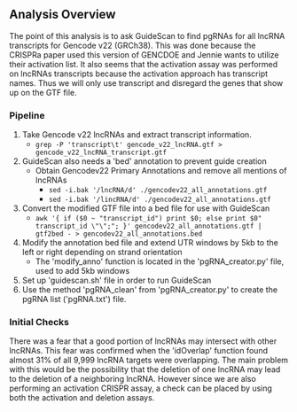 ## Analysis Overview
The point of this analysis is to ask GuideScan to find pgRNAs for all lncRNA
transcripts for Gencode v22 (GRCh38). This was done because the CRISPRa paper
used this version of GENCDOE and Jennie wants to utilize their activation list.
It also seems that the activation assay was performed on lncRNAs transcripts
because the activation approach has transcript names. Thus we will only use
transcript and disregard the genes that show up on the GTF file.

### Pipeline
1. Take Gencode v22 lncRNAs and extract transcript information.
   + `grep -P 'transcript\t' gencode_v22_lncRNA.gtf > gencode_v22_lncRNA_transcript.gtf`
2. GuideScan also needs a 'bed' annotation to prevent guide creation
   + Obtain Gencodev22 Primary Annotations and remove all mentions of lncRNAs
     + `sed -i.bak '/lncRNA/d' ./gencodev22_all_annotations.gtf`
     + `sed -i.bak '/lincRNA/d' ./gencodev22_all_annotations.gtf`
3. Convert the modified GTF file into a bed file for use with GuideScan
   + `awk '{ if ($0 ~ "transcript_id") print $0; else print $0" transcript_id \"\";"; }' gencodev22_all_annotations.gtf | gtf2bed - > gencodev22_all_annotations.bed`
4. Modify the annotation bed file and extend UTR windows by 5kb to the left or right depending on strand orientation
   + The 'modify_anno' function is located in the 'pgRNA_creator.py' file, used to add 5kb windows
5. Set up 'guidescan.sh' file in order to run GuideScan
6. Use the method 'pgRNA_clean' from 'pgRNA_creator.py' to create the pgRNA list ('pgRNA.txt') file.

### Initial Checks
There was a fear that a good portion of lncRNAs may intersect with other lncRNAs.
This fear was confirmed when the 'idOverlap' function found almost 31% of all
9,999 lncRNA targets were overlapping. The main problem with this would be the
possibility that the deletion of one lncRNA may lead to the deletion of a
neighboring lncRNA. However since we are also performing an activation CRISPR
assay, a check can be placed by using both the activation and deletion assays.
